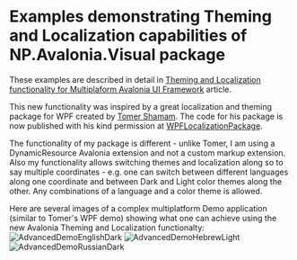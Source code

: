 # Examples demonstrating Theming and Localization capabilities of NP.Avalonia.Visual package

These examples are described in detail in [Theming and Localization functionality for Multiplaform Avalonia UI Framework](https://www.codeproject.com/Articles/5317972/Theming-and-Localization-functionality-for-Multipl)
article.

This new functionality was inspired by a great localization and theming package for WPF created by [Tomer Shamam](https://www.linkedin.com/in/tomershamam/?originalSubdomain=il).
The code for his package is now published with his kind permission at [WPFLocalizationPackage](https://github.com/npolyak/WPFLocalizationPackage).

The functionality of my package is different - unlike Tomer, I am using a DynamicResource Avalonia extension and not a custom markup extension. 
Also my functionality allows switching themes and localization along so to say multiple coordinates - e.g. one can switch between different languages along one coordinate
and between Dark and Light color themes along the other. Any combinations of a language and a color theme is allowed. 

Here are several images of a complex multiplatform Demo application (similar to Tomer's WPF demo) showing what one can achieve using 
the new Avalonia Theming and Localization functionalty:
![AdvancedDemoEnglishDark](https://user-images.githubusercontent.com/2833722/142480092-6d8fdfde-2674-4b7e-a67e-dbb1c645668a.png)
![AdvancedDemoHebrewLight](https://user-images.githubusercontent.com/2833722/142480093-a071b7b3-1556-46da-96b2-92a9f696caa9.png)
![AdvancedDemoRussianDark](https://user-images.githubusercontent.com/2833722/142480096-fe9975e1-0d62-4550-b889-14237fb1ab36.png)
